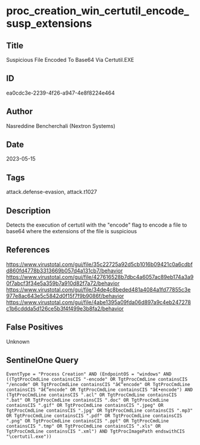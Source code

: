 # proc_creation_win_certutil_encode_susp_extensions

## Title
Suspicious File Encoded To Base64 Via Certutil.EXE

## ID
ea0cdc3e-2239-4f26-a947-4e8f8224e464

## Author
Nasreddine Bencherchali (Nextron Systems)

## Date
2023-05-15

## Tags
attack.defense-evasion, attack.t1027

## Description
Detects the execution of certutil with the "encode" flag to encode a file to base64 where the extensions of the file is suspicious

## References
https://www.virustotal.com/gui/file/35c22725a92d5cb1016b09421c0a6cdbfd860fd4778b3313669b057d4a131cb7/behavior
https://www.virustotal.com/gui/file/427616528b7dbc4a6057ac89eb174a3a90f7abcf3f34e5a359b7a910d82f7a72/behavior
https://www.virustotal.com/gui/file/34de4c8beded481a4084a1fd77855c3e977e8ac643e5c5842d0f15f7f9b9086f/behavior
https://www.virustotal.com/gui/file/4abe1395a09fda06d897a9c4eb247278c1b6cddda5d126ce5b3f4f499e3b8fa2/behavior

## False Positives
Unknown

## SentinelOne Query
```
EventType = "Process Creation" AND (EndpointOS = "windows" AND ((TgtProcCmdLine containsCIS "-encode" OR TgtProcCmdLine containsCIS "/encode" OR TgtProcCmdLine containsCIS "â€“encode" OR TgtProcCmdLine containsCIS "â€”encode" OR TgtProcCmdLine containsCIS "â€•encode") AND (TgtProcCmdLine containsCIS ".acl" OR TgtProcCmdLine containsCIS ".bat" OR TgtProcCmdLine containsCIS ".doc" OR TgtProcCmdLine containsCIS ".gif" OR TgtProcCmdLine containsCIS ".jpeg" OR TgtProcCmdLine containsCIS ".jpg" OR TgtProcCmdLine containsCIS ".mp3" OR TgtProcCmdLine containsCIS ".pdf" OR TgtProcCmdLine containsCIS ".png" OR TgtProcCmdLine containsCIS ".ppt" OR TgtProcCmdLine containsCIS ".tmp" OR TgtProcCmdLine containsCIS ".xls" OR TgtProcCmdLine containsCIS ".xml") AND TgtProcImagePath endswithCIS "\certutil.exe"))

```